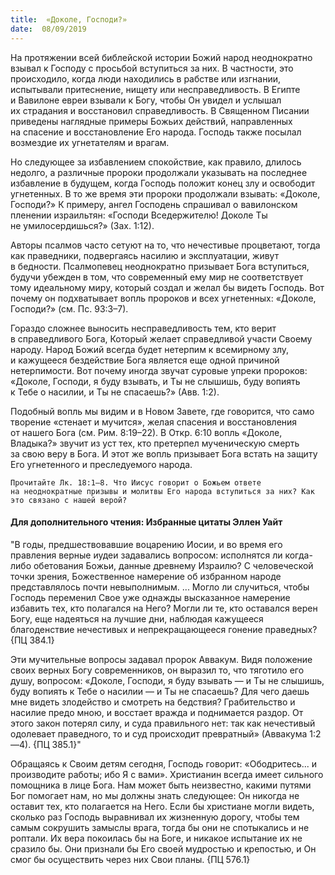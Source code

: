 ```yaml
---
title:  «Доколе, Господи?»
date:  08/09/2019
---
```


На протяжении всей библейской истории Божий народ неоднократно взывал к Господу с просьбой вступиться за них. В частности, это происходило, когда люди находились в рабстве или изгнании, испытывали притеснение, нищету или несправедливость. В Египте и Вавилоне евреи взывали к Богу, чтобы Он увидел и услышал их страдания и восстановил справедливость. В Священном Писании приведены наглядные примеры Божьих действий, направленных на спасение и восстановление Его народа. Господь также посылал возмездие их угнетателям и врагам.

Но следующее за избавлением спокойствие, как правило, длилось недолго, а различные пророки продолжали указывать на последнее избавление в будущем, когда Господь положит конец злу и освободит угнетенных. В то же время эти пророки продолжали взывать: «Доколе, Господи?» К примеру, ангел Господень спрашивал о вавилонском пленении израильтян: «Господи Вседержителю! Доколе Ты не умилосердишься?» (Зах. 1:12).

Авторы псалмов часто сетуют на то, что нечестивые процветают, тогда как праведники, подвергаясь насилию и эксплуатации, живут в бедности. Псалмопевец неоднократно призывает Бога вступиться, будучи убежден в том, что современный ему мир не соответствует тому идеальному миру, который создал и желал бы видеть Господь. Вот почему он подхватывает вопль пророков и всех угнетенных: «Доколе, Господи?» (см. Пс. 93:3–7).

Гораздо сложнее выносить несправедливость тем, кто верит в справедливого Бога, Который желает справедливой участи Своему народу. Народ Божий всегда будет нетерпим к всемирному злу, и кажущееся бездействие Бога является еще одной причиной нетерпимости. Вот почему иногда звучат суровые упреки пророков: «Доколе, Господи, я буду взывать, и Ты не слышишь, буду вопиять к Тебе о насилии, и Ты не спасаешь?» (Авв. 1:2).

Подобный вопль мы видим и в Новом Завете, где говорится, что само творение «стенает и мучится», желая спасения и восстановления от нашего Бога (см. Рим. 8:19–22). В Откр. 6:10 вопль «Доколе, Владыка?» звучит из уст тех, кто претерпел мученическую смерть за свою веру в Бога. И этот же вопль призывает Бога встать на защиту Его угнетенного и преследуемого народа.

`Прочитайте Лк. 18:1–8. Что Иисус говорит о Божьем ответе на неоднократные призывы и молитвы Его народа вступиться за них? Как это связано с нашей верой?`

#### Для дополнительного чтения: Избранные цитаты Эллен Уайт

"В годы, предшествовавшие воцарению Иосии, и во время его правления верные иудеи задавались вопросом: исполнятся ли когда-либо обетования Божьи, данные древнему Израилю? С человеческой точки зрения, Божественное намерение об избранном народе представлялось почти невыполнимым. ... Могло ли случиться, чтобы Господь переменил Свое уже однажды высказанное намерение избавить тех, кто полагался на Него? Могли ли те, кто оставался верен Богу, еще надеяться на лучшие дни, наблюдая кажущееся благоденствие нечестивых и непрекращающееся гонение праведных? {ПЦ 384.1}

Эти мучительные вопросы задавал пророк Аввакум. Видя положение своих верных Богу современников, он выразил то, что тяготило его душу, вопросом: «Доколе, Господи, я буду взывать — и Ты не слышишь, буду вопиять к Тебе о насилии — и Ты не спасаешь? Для чего даешь мне видеть злодейство и смотреть на бедствия? Грабительство и насилие предо мною, и восстает вражда и поднимается раздор. От этого закон потерял силу, и суда правильного нет: так как нечестивый одолевает праведного, то и суд происходит превратный» (Аввакума 1:2—4). {ПЦ 385.1}"

Обращаясь к Своим детям сегодня, Господь говорит: «Ободритесь... и производите работы; ибо Я с вами». Христианин всегда имеет сильного помощника в лице Бога. Нам может быть неизвестно, какими путями Бог помогает нам, но мы должны знать следующее: Он никогда не оставит тех, кто полагается на Него. Если бы христиане могли видеть, сколько раз Господь выравнивал их жизненную дорогу, чтобы тем самым сокрушить замыслы врага, тогда бы они не спотыкались и не роптали. Их вера покоилась бы на Боге, и никакое испытание их не сразило бы. Они признали бы Его своей мудростью и крепостью, и Он смог бы осуществить через них Свои планы. {ПЦ 576.1}